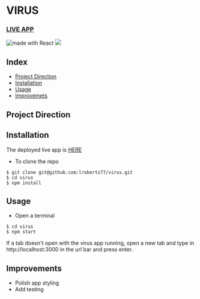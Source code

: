 # VIRUS
### [LIVE APP](https://virus2.netlify.app/)
<div>
<img src="https://img.shields.io/badge/made%20with-React-green.svg?logo=react&colorA=000000&colorB=be33ff" alt="made with React" />
<img src="https://api.netlify.com/api/v1/badges/b804b10a-4a90-45f2-8148-166826a9f41b/deploy-status" />
</div>

## Index
* [Project Direction](#Project)
* [Installation](#Install)
* [Usage](#Usage)
* [Improvemets](#Improvements)

## <a name="Project">Project Direction</a>

## <a name="Install">Installation</a>
The deployed live app is [HERE](https://virus2.netlify.app/)

* To clone the repo
```shell
$ git clone git@github.com:lroberts77/virus.git
$ cd virus
$ npm install
```

## <a name="Usage">Usage</a>
* Open a terminal
```shell
$ cd virus
$ npm start
```
If a tab doesn't open with the virus app running, open a new tab and type in http://localhost:3000 in the url bar and press enter.

## <a name="Improvements">Improvements</a>
* Polish app styling
* Add testing